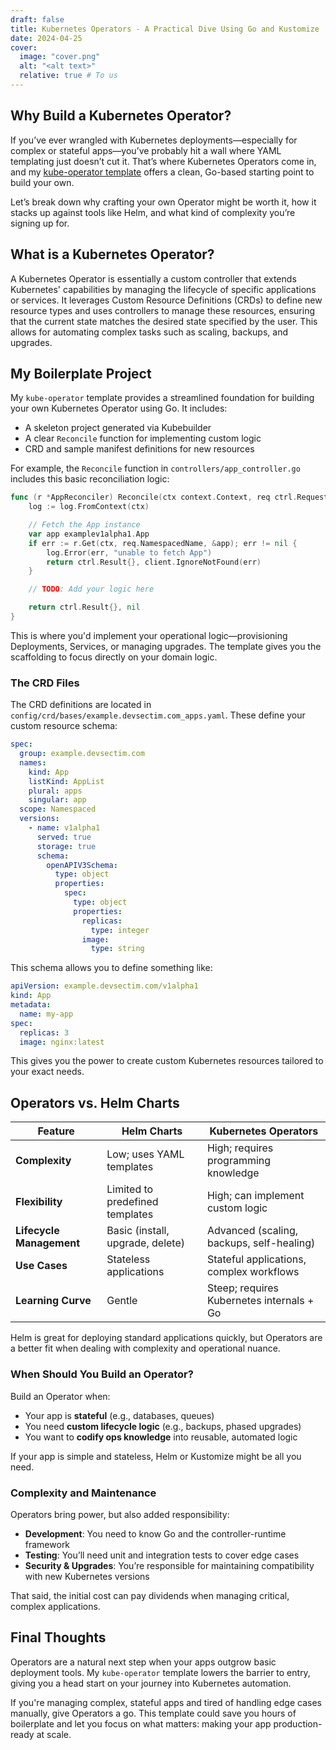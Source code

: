 ```yaml
---
draft: false
title: Kubernetes Operators - A Practical Dive Using Go and Kustomize
date: 2024-04-25
cover:
  image: "cover.png"
  alt: "<alt text>"
  relative: true # To us
---
```


## Why Build a Kubernetes Operator?

If you’ve ever wrangled with Kubernetes deployments—especially for complex or stateful apps—you’ve probably hit a wall where YAML templating just doesn’t cut it. That’s where Kubernetes Operators come in, and my [kube-operator template](https://gitlab.com/devsectim/kube-operator) offers a clean, Go-based starting point to build your own.

Let’s break down why crafting your own Operator might be worth it, how it stacks up against tools like Helm, and what kind of complexity you’re signing up for.


## What is a Kubernetes Operator?

A Kubernetes Operator is essentially a custom controller that extends Kubernetes' capabilities by managing the lifecycle of specific applications or services. It leverages Custom Resource Definitions (CRDs) to define new resource types and uses controllers to manage these resources, ensuring that the current state matches the desired state specified by the user. This allows for automating complex tasks such as scaling, backups, and upgrades.

## My Boilerplate Project

My `kube-operator` template provides a streamlined foundation for building your own Kubernetes Operator using Go. It includes:

* A skeleton project generated via Kubebuilder
* A clear `Reconcile` function for implementing custom logic
* CRD and sample manifest definitions for new resources

For example, the `Reconcile` function in `controllers/app_controller.go` includes this basic reconciliation logic:

```go
func (r *AppReconciler) Reconcile(ctx context.Context, req ctrl.Request) (ctrl.Result, error) {
    log := log.FromContext(ctx)

    // Fetch the App instance
    var app examplev1alpha1.App
    if err := r.Get(ctx, req.NamespacedName, &app); err != nil {
        log.Error(err, "unable to fetch App")
        return ctrl.Result{}, client.IgnoreNotFound(err)
    }

    // TODO: Add your logic here

    return ctrl.Result{}, nil
}
```

This is where you'd implement your operational logic—provisioning Deployments, Services, or managing upgrades. The template gives you the scaffolding to focus directly on your domain logic.

### The CRD Files

The CRD definitions are located in `config/crd/bases/example.devsectim.com_apps.yaml`. These define your custom resource schema:

```yaml
spec:
  group: example.devsectim.com
  names:
    kind: App
    listKind: AppList
    plural: apps
    singular: app
  scope: Namespaced
  versions:
    - name: v1alpha1
      served: true
      storage: true
      schema:
        openAPIV3Schema:
          type: object
          properties:
            spec:
              type: object
              properties:
                replicas:
                  type: integer
                image:
                  type: string
```

This schema allows you to define something like:

```yaml
apiVersion: example.devsectim.com/v1alpha1
kind: App
metadata:
  name: my-app
spec:
  replicas: 3
  image: nginx:latest
```

This gives you the power to create custom Kubernetes resources tailored to your exact needs.

## Operators vs. Helm Charts

| Feature                  | Helm Charts                      | Kubernetes Operators                      |
| ------------------------ | -------------------------------- | ----------------------------------------- |
| **Complexity**           | Low; uses YAML templates         | High; requires programming knowledge      |
| **Flexibility**          | Limited to predefined templates  | High; can implement custom logic          |
| **Lifecycle Management** | Basic (install, upgrade, delete) | Advanced (scaling, backups, self-healing) |
| **Use Cases**            | Stateless applications           | Stateful applications, complex workflows  |
| **Learning Curve**       | Gentle                           | Steep; requires Kubernetes internals + Go |

Helm is great for deploying standard applications quickly, but Operators are a better fit when dealing with complexity and operational nuance.

### When Should You Build an Operator?

Build an Operator when:

* Your app is **stateful** (e.g., databases, queues)
* You need **custom lifecycle logic** (e.g., backups, phased upgrades)
* You want to **codify ops knowledge** into reusable, automated logic

If your app is simple and stateless, Helm or Kustomize might be all you need.

### Complexity and Maintenance

Operators bring power, but also added responsibility:

* **Development**: You need to know Go and the controller-runtime framework
* **Testing**: You’ll need unit and integration tests to cover edge cases
* **Security & Upgrades**: You’re responsible for maintaining compatibility with new Kubernetes versions

That said, the initial cost can pay dividends when managing critical, complex applications.

## Final Thoughts

Operators are a natural next step when your apps outgrow basic deployment tools. My `kube-operator` template lowers the barrier to entry, giving you a head start on your journey into Kubernetes automation.

If you're managing complex, stateful apps and tired of handling edge cases manually, give Operators a go. This template could save you hours of boilerplate and let you focus on what matters: making your app production-ready at scale.